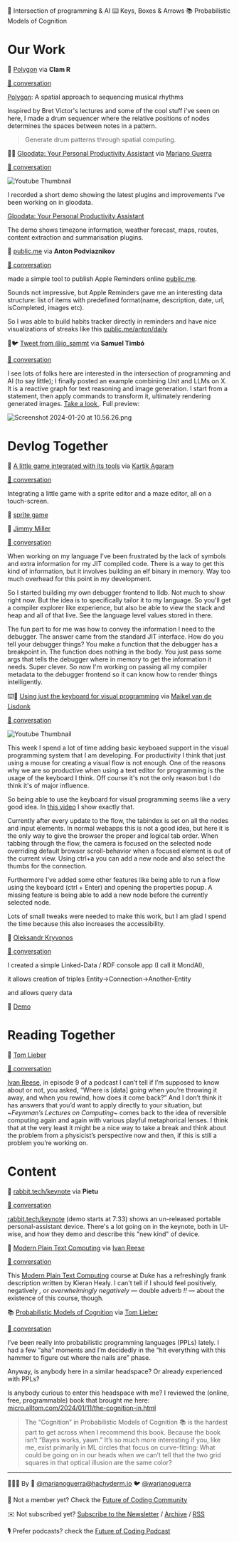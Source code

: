 <!--
.. title: Future of Coding Weekly 2024/01 Week 4
.. slug: future-of-coding-weekly-202401-week-4
.. date: 2024-01-21 23:07:29 UTC+01:00
.. tags: 
.. category: 
.. link: 
.. description: 
.. type: text
-->

🤖 Intersection of programming & AI ⌨️ Keys, Boxes & Arrows 📚 Probabilistic Models of Cognition

# Our Work

🎼 [Polygon](https://polygon.iimaginary.com/) via **Clam R**

[🧵 conversation](https://history.futureofcoding.org/history/weekly/2024/01/W4/share-your-work.html#2024-01-15T22:16:24.547Z)

[Polygon](https://polygon.iimaginary.com/): A spatial approach to sequencing musical rhythms



Inspired by Bret Victor's lectures and some of the cool stuff i've seen on here, I made a drum sequencer where the relative positions of nodes determines the spaces between notes in a pattern.

>Generate drum patterns through spatial computing.

🤖🎥 [Gloodata: Your Personal Productivity Assistant](https://www.youtube.com/watch?v=nS1wsif3y94) via [Mariano Guerra](https://twitter.com/warianoguerra)

[🧵 conversation](https://history.futureofcoding.org/history/weekly/2024/01/W4/share-your-work.html#2024-01-17T16:35:01.391Z)

![Youtube Thumbnail](https://img.youtube.com/vi/nS1wsif3y94/hqdefault.jpg)

I recorded a short demo showing the latest plugins and improvements I've been working on in gloodata.



[Gloodata: Your Personal Productivity Assistant](https://www.youtube.com/watch?v=nS1wsif3y94)



The demo shows timezone information, weather forecast, maps, routes, content extraction and summarisation plugins.

📝 [public.me](http://public.me/) via **Anton Podviaznikov**

[🧵 conversation](https://history.futureofcoding.org/history/weekly/2024/01/W4/share-your-work.html#2024-01-20T12:27:56.856Z)

made a simple tool to publish Apple Reminders online [public.me](http://public.me/).



Sounds not impressive, but Apple Reminders gave me an interesting data structure: list of items with predefined format(name, description, date, url, isCompleted, images etc).



So I was able to build habits tracker directly in reminders and have nice visualizations of streaks like this [public.me/anton/daily](https://public.me/anton/daily)

🤖🐦 [Tweet from @io_sammt](https://twitter.com/io_sammt/status/1748683055605195087?s=46&t=kvyalr_gJlbdW-jQJstTcg) via **Samuel Timbó**

[🧵 conversation](https://history.futureofcoding.org/history/weekly/2024/01/W4/share-your-work.html#2024-01-20T13:57:51.928Z)

I see lots of folks here are interested in the intersection of programming and AI (to say little); I finally posted an example combining Unit and LLMs on X. It is a reactive graph for text reasoning and image generation. I start from a statement, then apply commands to transform it, ultimately rendering generated images. [Take a look ](https://twitter.com/io_sammt/status/1748683055605195087?s=46&t=kvyalr_gJlbdW-jQJstTcg). Full preview:

![Screenshot 2024-01-20 at 10.56.26.png](http://history.futureofcoding.org/history/msg_files/F06/F06ER1MVBGD.png)

# Devlog Together

🎠 [A little game integrated with its tools](https://akkartik.itch.io/carousel/devlog/668072/a-little-game-integrated-with-its-tools) via [Kartik Agaram](http://akkartik.name/about)

[🧵 conversation](https://history.futureofcoding.org/history/weekly/2024/01/W4/devlog-together.html#2024-01-19T17:15:06.713Z)

Integrating a little game with a sprite editor and a maze editor, all on a touch-screen.




🎥 [sprite game](http://history.futureofcoding.org/history/msg_files/F06/F06EJAAQ66S.webm)


💬 [Jimmy Miller](https://jimmyhmiller.github.io/)

[🧵 conversation](https://history.futureofcoding.org/history/weekly/2024/01/W4/devlog-together.html#2024-01-19T18:44:27.572Z)

When working on my language I've been frustrated by the lack of symbols and extra information for my JIT compiled code. There is a way to get this kind of information, but it involves building an elf binary in memory. Way too much overhead for this point in my development.



So I started building my own debugger frontend to lldb. Not much to show right now. But the idea is to specifically tailor it to my language. So you'll get a compiler explorer like experience, but also be able to view the stack and heap and all of that live. See the language level values stored in there.



The fun part to for me was how to convey the information I need to the debugger. The answer came from the standard JIT interface. How do you tell your debugger things? You make a function that the debugger has a breakpoint in. The function does nothing in the body. You just pass some args that tells the debugger where in memory to get the information it needs. Super clever. So now I'm working on passing all my compiler metadata to the debugger frontend so it can know how to render things intelligently.

⌨️🎥 [Using just the keyboard for visual programming](https://youtu.be/ApOfXliyGqc) via [Maikel van de Lisdonk](https://www.devhelpr.com/)

[🧵 conversation](https://history.futureofcoding.org/history/weekly/2024/01/W4/devlog-together.html#2024-01-21T17:08:18.144Z)

![Youtube Thumbnail](https://img.youtube.com/vi/ApOfXliyGqc/hqdefault.jpg)

This week I spend a lot of time adding basic keyboaed support in the visual programming system that I am developing. For productivity I think that just using a mouse for creating a visual flow is not enough. One of the reasons why we are so productive when using a text editor for programming is the usage of the keyboard I think. Off course it's not the only reason but I do think it's of major influence. 

So being able to use the keyboard for visual programming seems like a very good idea. In [this video](https://youtu.be/ApOfXliyGqc) I show exactly that.



Currently after every update to the flow, the tabindex is set on all the nodes and input elements. In normal webapps this is not a good idea, but here it is the only way to give the browser the proper and logical tab order. When tabbing through the flow, the camera is focused on the selected node overriding default browser scroll-behavior when a focused element is out of the current view. Using ctrl+a you can add a new node and also select the thumbs for the connection.  



Furthermore I've added some other features like being able to run a flow using the keyboard (ctrl + Enter) and opening the properties popup. A missing feature is being able to add a new node before the currently selected node.

 

Lots of small tweaks were needed to make this work, but I am glad I spend the time because this also increases the accessibility.


💬 [Oleksandr Kryvonos](https://twitter.com/o_kryvonos)

[🧵 conversation](https://history.futureofcoding.org/history/weekly/2024/01/W4/devlog-together.html#2024-01-21T18:46:36.980Z)

I created a simple Linked-Data / RDF console app (I call it MondAI),

it allows creation of triples Entity->Connection->Another-Entity

and allows query data

🎥 [Demo](http://history.futureofcoding.org/history/msg_files/F06/F06EVNW2U6P.mov)

# Reading Together

💬 [Tom Lieber](https://twitter.com/alltom)

[🧵 conversation](https://history.futureofcoding.org/history/weekly/2024/01/W4/reading-together.html#2024-01-20T16:06:59.383Z)

[Ivan Reese](http://ivanish.ca/), in episode 9 of a podcast I can’t tell if I’m supposed to know about or not, you asked, “Where is [data] going when you’re throwing it away, and when you rewind, how does it come back?” And I don’t think it has answers that you’d want to apply directly to your situation, but  ~_*Feynman’s Lectures on Computing*_~  comes back to the idea of reversible computing again and again with various playful metaphorical lenses. I think that at the very least it might be a nice way to take a break and think about the problem from a physicist’s perspective now and then, if this is still a problem you’re working on.


# Content

🐇 [rabbit.tech/keynote](https://www.rabbit.tech/keynote) via **Pietu**

[🧵 conversation](https://history.futureofcoding.org/history/weekly/2024/01/W4/linking-together.html#2024-01-16T15:22:35.112Z)

[rabbit.tech/keynote](https://www.rabbit.tech/keynote) (demo starts at 7:33) shows an un-released portable personal-assistant device. There's a lot going on in the keynote, both in UI-wise, and how they demo and describe this "new kind" of device.


📄 [Modern Plain Text Computing](https://mptc.io) via [Ivan Reese](http://ivanish.ca/)

[🧵 conversation](https://history.futureofcoding.org/history/weekly/2024/01/W4/linking-together.html#2024-01-21T04:05:28.006Z)

This [Modern Plain Text Computing](https://mptc.io) course at Duke has a refreshingly frank description written by Kieran Healy. I can't tell if I should feel positively, negatively _,_ or  _overwhelmingly negatively_  — double adverb _!!_  — about the existence of this course, though.

📚 [Probabilistic Models of Cognition](https://micro.alltom.com/2024/01/11/the-cognition-in.html) via [Tom Lieber](https://twitter.com/alltom)

[🧵 conversation](https://history.futureofcoding.org/history/weekly/2024/01/W4/present-company.html#2024-01-20T16:32:29.209Z)

I’ve been really into probabilistic programming languages (PPLs) lately. I had a few “aha” moments and I’m decidedly in the “hit everything with this hammer to figure out where the nails are” phase.



Anyway, is anybody here in a similar headspace? Or already experienced with PPLs?



Is anybody curious to enter this headspace with me? I reviewed the (online, free, programmable) book that brought me here: [micro.alltom.com/2024/01/11/the-cognition-in.html](https://micro.alltom.com/2024/01/11/the-cognition-in.html)

>The “Cognition” in Probabilistic Models of Cognition 📚 is the hardest part to get across when I recommend this book. Because the book isn’t “Bayes works, yawn.” It’s so much more interesting if you, like me, exist primarily in ML circles that focus on curve-fitting:
 What could be going on in our heads when we can’t tell that the two grid squares in that optical illusion are the same color?


----------

👨🏽‍💻 By 🐘 [@marianoguerra@hachyderm.io](https://hachyderm.io/@marianoguerra) 🐦 [@warianoguerra](https://twitter.com/warianoguerra)

💬 Not a member yet? Check the [Future of Coding Community](https://futureofcoding.org/)

✉️ Not subscribed yet? [Subscribe to the Newsletter](https://tinyletter.com/marianoguerra/) / [Archive](https://newsletter.futureofcoding.org/) / [RSS](https://history.futureofcoding.org/newsletter/rss.xml)

🎙️ Prefer podcasts? check the [Future of Coding Podcast](https://futureofcoding.org/episodes/)
